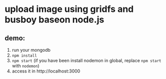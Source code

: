 # upload image using gridfs and busboy baseon node.js

## demo:

1. run your mongodb
2. `npm install`
3. `npm start` (if you have been install nodemon in global, replace `npm start` with `nodemon`)
4. access it in http://localhost:3000
